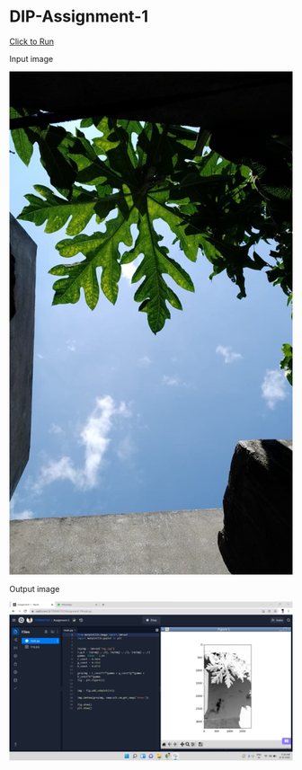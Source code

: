 # DIP-Assignment-1


[Click to Run](https://replit.com/@7709447767/Assignment-1#main.py) 


Input image 

![Input image](/Assignment-1/Input_img.jpeg)

Output image

![Iutput image](/Assignment-1/Output_img.png)



